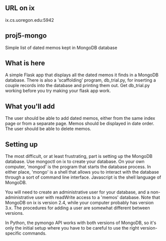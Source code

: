 ## URL on ix
ix.cs.uoregon.edu:5942

## proj5-mongo
Simple list of dated memos kept in MongoDB database

## What is here

A simple Flask app that displays all the dated memos it finds in a MongoDB database.
There is also a 'scaffolding' program, db_trial.py, for inserting a couple records into the database 
and printing them out.  Get db_trial.py working before you try making your flask app work. 

## What you'll add 

The user should be able to add dated memos, either from the same index page or from a separate page. 
Memos should be displayed in date order. 
The user should be able to delete memos. 

## Setting up

The most difficult, or at least frustrating, part is setting up the MongoDB database.  Use mongoctl on ix to create
your database.  On your own computer, 'mongod' is the program that starts the database process.  In either place, 
'mongo' is a shell that allows you to interact with the database through a sort of command line interface.  Javascript is 
the shell language of MongoDB. 

You will need to create an administrative user for your database, and a non-administrative user with readWrite access to a
'memos' database.  Note that MongoDB on ix is version 2.4, while your computer probably has version 3.x.  The procedures for
adding a user are somewhat different between versions. 

In Python, the pymongo API works with both versions of MongoDB, so it's only the initial setup where you have to be 
careful to use the right version-specific commands. 

